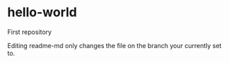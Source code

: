 # hello-world
First repository

Editing readme-md only changes the file on the branch your currently set to.
